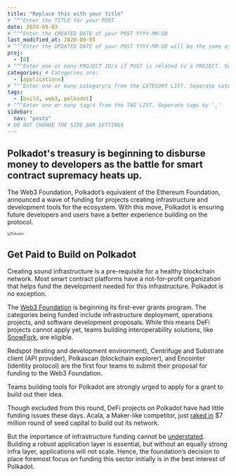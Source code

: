 ```yaml
---
title: "Replace this with your title"
# ^^^Enter the TITLE for your POST 
date: 2020-09-03
# ^^^Enter the CREATED DATE of your POST YYYY-MM-DD 
last_modified_at: 2020-09-03
# ^^^Enter the UPDATED DATE of your POST YYYY-MM-DD will be the same as created date unless your updating your article 
proj: 
  - [0]
# ^^^Enter one or many PROJECT ID/s if POST is related to a PROJECT. Seperate ID by ',' Refer to projects file. 
categories: # Categories are: 
  - [applications]
# ^^^Enter one or many category/s from the CATEGORY LIST. Seperate categories by ',' 
tags:
  - [build, web3, polkadot]
# ^^^Enter one or many tag/s from the TAG LIST. Seperate tags by ',' 
sidebar:
  nav: "posts"
# DO NOT CHANGE THE SIDE BAR SETTINGS
---
```


<!--- ENTER YOUR CONTENT HERE.  BELOW IS AN EXAMPLE OF A ARTILCE PLEASE USE IT AS A REFERENCE --->
<!--- DELETE THE CONTENT BELOW AND START YOUR OWN ARTICLE FOR SUBMISSION --->

<!--- IMPORTANT - WHEN FINISHED WRITING --->
<!--- SAVE YOUR FILE YYYY-MM-DD-TITLEyourINITIALS.md in the proper folder and submit a pull request --->

## Polkadot's treasury is beginning to disburse money to developers as the battle for smart contract supremacy heats up.

The Web3 Foundation, Polkadot’s equivalent of the Ethereum Foundation, announced a wave of funding for projects creating infrastructure and development tools for the ecosystem. With this move, Polkadot is ensuring future developers and users have a better experience building on the protocol.

<img src="https://cryptoslate.com/wp-content/uploads/2020/08/polkadot-1024x538.jpg" alt="Polkadot" style="zoom: 50%;" />

## Get Paid to Build on Polkadot

Creating sound infrastructure is a pre-requisite for a healthy blockchain network. Most smart contract platforms have a not-for-profit organization that helps fund the development needed for this infrastructure. Polkadot is no exception.

The [Web3 Foundation](https://web3.foundation/) is beginning its first-ever grants program. The categories being funded include infrastructure deployment, operations projects, and software development proposals. While this means DeFi projects cannot apply yet, teams building interoperability solutions, like [SnowFork](https://cryptobriefing.com/polkadot-will-soon-tap-ethereums-billions-thanks-interoperable-bridge/), are eligible.

Redspot (testing and development environment), Centrifuge and Substrate client (API provider), Polkascan (blockchain explorer), and Encointer (identity protocol) are the first four teams to submit their proposal for funding to the Web3 Foundation.

Teams building tools for Polkadot are strongly urged to apply for a grant to build out their idea.

Though excluded from this round, DeFi projects on Polkadot have had little funding issues these days. Acala, a Maker-like competitor, just [raked in](https://cryptobriefing.com/investors-bet-7-million-that-defi-will-move-polkadot-network/) $7 million round of seed capital to build out its network.

But the importance of infrastructure funding cannot be [understated](https://cryptobriefing.com/death-fat-protocol-thesis-is-bearish-ethereum/). Building a robust application layer is essential, but without an equally strong infra layer, applications will not scale. Hence, the foundation’s decision to place foremost focus on funding this sector initially is in the best interest of Polkadot.




